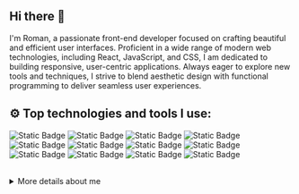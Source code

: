 ## Hi there 👋

I'm Roman, a passionate front-end developer focused on crafting beautiful and efficient user interfaces. Proficient in a wide range of modern web technologies, including React, JavaScript, and CSS, I am dedicated to building responsive, user-centric applications. Always eager to explore new tools and techniques, I strive to blend aesthetic design with functional programming to deliver seamless user experiences.
  
## ⚙️ Top technologies and tools I use:

![Static Badge](https://img.shields.io/badge/react-%2361DAFB?style=for-the-badge&logo=react&logoColor=black&logoSize=auto)
![Static Badge](https://img.shields.io/badge/javascript-%23F7DF1E?style=for-the-badge&logo=javascript&logoColor=black&logoSize=auto)
![Static Badge](https://img.shields.io/badge/typescript-%233178C6?style=for-the-badge&logo=typescript&logoColor=white&logoSize=auto)
![Static Badge](https://img.shields.io/badge/SCSS%2FSass-%23CC6699?style=for-the-badge&logo=sass&logoColor=white&logoSize=auto)
![Static Badge](https://img.shields.io/badge/tailwind-%2306B6D4?style=for-the-badge&logo=TailwindCSS&logoColor=white)
![Static Badge](https://img.shields.io/badge/styled_components-%23DB7093?style=for-the-badge&logo=StyledComponents&logoColor=white)
![Static Badge](https://img.shields.io/badge/CSS3-%231572B6?style=for-the-badge&logo=CSS3&logoColor=white&logoSize=auto)
![Static Badge](https://img.shields.io/badge/HTML5-%23E34F26?style=for-the-badge&logo=HTML5&logoColor=white&logoSize=auto)
![Static Badge](https://img.shields.io/badge/Next.JS-%23000000?style=for-the-badge&logo=next.js&logoColor=white)
![Static Badge](https://img.shields.io/badge/figma-%23F24E1E?style=for-the-badge&logo=figma&logoColor=white)
![Static Badge](https://img.shields.io/badge/cypress-%2369D3A7?style=for-the-badge&logo=cypress&logoColor=white)
![Static Badge](https://img.shields.io/badge/git-%23F05032?style=for-the-badge&logo=git&logoColor=white)

<br/>

<details>
  <summary>More details about me</summary>

## 👨‍💻 Things that helped me to grow professionally:

🏆 Complete Web Development Bootcamp by App Brewery

🏆 Google UX Design Certificate Program by Google

🏆 Professional Scrum Master Certification by Scrum.org

🏆 Complete React Developer Course by ZTM

<br/>
<!--
## 🚀 Current projects & learnings
- Working on [Project Name]
- Learning [New Skill/Technology]
- Building [Product/Tool]

<br/>
-->

## 📊 Some stats:

[![GitHub Streak](https://streak-stats.demolab.com/?user=cd-roman)](https://git.io/streak-stats)

<!--
![Top Langs](https://github-readme-stats.vercel.app/api/top-langs/?username=cd-roman&layout=compact)
-->

</details>

<!--
**cd-roman/cd-roman** is a ✨ _special_ ✨ repository because its `README.md` (this file) appears on your GitHub profile.

Here are some ideas to get you started:

- 🔭 I’m currently working on ...
- 🌱 I’m currently learning ...
- 👯 I’m looking to collaborate on ...
- 🤔 I’m looking for help with ...
- 💬 Ask me about ...
- 📫 How to reach me: ...
- 😄 Pronouns: ...
- ⚡ Fun fact: ...
-->
